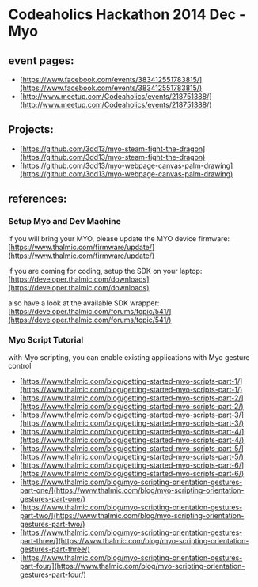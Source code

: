 # Codeaholics Hackathon 2014 Dec - Myo

## event pages:

* [https://www.facebook.com/events/383412551783815/](https://www.facebook.com/events/383412551783815/)
* [http://www.meetup.com/Codeaholics/events/218751388/](http://www.meetup.com/Codeaholics/events/218751388/)

## Projects:

* [https://github.com/3dd13/myo-steam-fight-the-dragon](https://github.com/3dd13/myo-steam-fight-the-dragon)
* [https://github.com/3dd13/myo-webpage-canvas-palm-drawing](https://github.com/3dd13/myo-webpage-canvas-palm-drawing)

## references:


### Setup Myo and Dev Machine

if you will bring your MYO, please update the MYO device firmware:
[https://www.thalmic.com/firmware/update/](https://www.thalmic.com/firmware/update/)

if you are coming for coding, setup the SDK on your laptop:
[https://developer.thalmic.com/downloads](https://developer.thalmic.com/downloads)

also have a look at the available SDK wrapper:
[https://developer.thalmic.com/forums/topic/541/](https://developer.thalmic.com/forums/topic/541/)


### Myo Script Tutorial

with Myo scripting, you can enable existing applications with Myo gesture control

* [https://www.thalmic.com/blog/getting-started-myo-scripts-part-1/](https://www.thalmic.com/blog/getting-started-myo-scripts-part-1/)
* [https://www.thalmic.com/blog/getting-started-myo-scripts-part-2/](https://www.thalmic.com/blog/getting-started-myo-scripts-part-2/)
* [https://www.thalmic.com/blog/getting-started-myo-scripts-part-3/](https://www.thalmic.com/blog/getting-started-myo-scripts-part-3/)
* [https://www.thalmic.com/blog/getting-started-myo-scripts-part-4/](https://www.thalmic.com/blog/getting-started-myo-scripts-part-4/)
* [https://www.thalmic.com/blog/getting-started-myo-scripts-part-5/](https://www.thalmic.com/blog/getting-started-myo-scripts-part-5/)
* [https://www.thalmic.com/blog/getting-started-myo-scripts-part-6/](https://www.thalmic.com/blog/getting-started-myo-scripts-part-6/)
* [https://www.thalmic.com/blog/myo-scripting-orientation-gestures-part-one/](https://www.thalmic.com/blog/myo-scripting-orientation-gestures-part-one/)
* [https://www.thalmic.com/blog/myo-scripting-orientation-gestures-part-two/](https://www.thalmic.com/blog/myo-scripting-orientation-gestures-part-two/)
* [https://www.thalmic.com/blog/myo-scripting-orientation-gestures-part-three/](https://www.thalmic.com/blog/myo-scripting-orientation-gestures-part-three/)
* [https://www.thalmic.com/blog/myo-scripting-orientation-gestures-part-four/](https://www.thalmic.com/blog/myo-scripting-orientation-gestures-part-four/)


